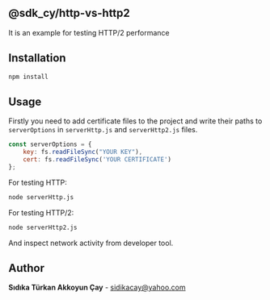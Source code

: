 ## @sdk_cy/http-vs-http2

It is an example for testing HTTP/2 performance

## Installation

```bash
npm install
```


## Usage
Firstly you need to add certificate files to the project and write their paths to `serverOptions` in `serverHttp.js` and `serverHttp2.js` files.
```javascript
const serverOptions = {
    key: fs.readFileSync("YOUR KEY"),
    cert: fs.readFileSync('YOUR CERTIFICATE')
};
```
For testing HTTP:
```bash
node serverHttp.js
```

For testing HTTP/2:
```bash
node serverHttp2.js
```
And inspect network activity from developer tool.


## Author
**Sıdıka Türkan Akkoyun Çay** - [sidikacay@yahoo.com](mailto:sidikacay@yahoo.com)